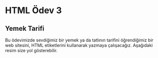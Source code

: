 # HTML Ödev 3
## Yemek Tarifi
Bu ödevimizde sevdiğimiz bir yemek ya da tatlının tarifini öğrendiğimiz bir web sitesini, HTML etiketlerini kullanarak yazmaya çalışacağız. Aşağıdaki resim size yol gösterebilir.